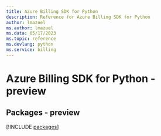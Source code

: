 ```yaml
---
title: Azure Billing SDK for Python
description: Reference for Azure Billing SDK for Python
author: lmazuel
ms.author: lmazuel
ms.data: 05/17/2023
ms.topic: reference
ms.devlang: python
ms.service: billing
---
```

# Azure Billing SDK for Python - preview
## Packages - preview
[!INCLUDE [packages](billing-index.md)]